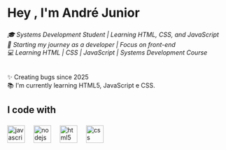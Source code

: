 <h1 align="left">Hey , I'm André Junior</h1>

###

<p align="left"></p>

###

<h6 align="left">🎓 Systems Development Student | Learning HTML, CSS, and JavaScript<br>🚀 Starting my journey as a developer | Focus on front-end<br>💻 Learning HTML | CSS | JavaScript | Systems Development Course</h6>

###

<p align="left">✨ Creating bugs since 2025<br>📚 I'm currently learning HTML5, JavaScript e CSS.</p>

###

<h2 align="left">I code with</h2>

###

<div align="rigth">
  <img src="https://cdn.jsdelivr.net/gh/devicons/devicon/icons/javascript/javascript-original.svg" height="40" alt="javascript logo"  />
  <img width="12" />
  <img src="https://cdn.jsdelivr.net/gh/devicons/devicon/icons/nodejs/nodejs-original.svg" height="40" alt="nodejs logo"  />
  <img width="12" />
  <img src="https://cdn.jsdelivr.net/gh/devicons/devicon/icons/html5/html5-original.svg" height="40" alt="html5 logo"  />
  <img width="12" />
  <img src="https://cdn.jsdelivr.net/gh/devicons/devicon/icons/css3/css3-original.svg" height="40" alt="css logo"  />
</div>

###
